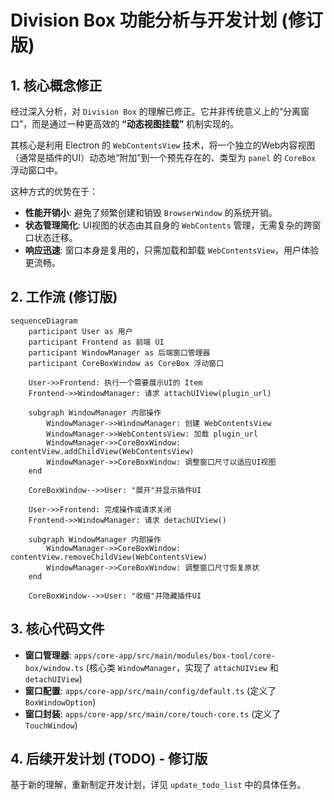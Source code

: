 # Division Box 功能分析与开发计划 (修订版)

## 1. 核心概念修正

经过深入分析，对 `Division Box` 的理解已修正。它并非传统意义上的“分离窗口”，而是通过一种更高效的 **“动态视图挂载”** 机制实现的。

其核心是利用 Electron 的 `WebContentsView` 技术，将一个独立的Web内容视图（通常是插件的UI）动态地“附加”到一个预先存在的、类型为 `panel` 的 `CoreBox` 浮动窗口中。

这种方式的优势在于：
*   **性能开销小**: 避免了频繁创建和销毁 `BrowserWindow` 的系统开销。
*   **状态管理简化**: UI视图的状态由其自身的 `WebContents` 管理，无需复杂的跨窗口状态迁移。
*   **响应迅速**: 窗口本身是复用的，只需加载和卸载 `WebContentsView`，用户体验更流畅。

## 2. 工作流 (修订版)

```mermaid
sequenceDiagram
    participant User as 用户
    participant Frontend as 前端 UI
    participant WindowManager as 后端窗口管理器
    participant CoreBoxWindow as CoreBox 浮动窗口

    User->>Frontend: 执行一个需要展示UI的 Item
    Frontend->>WindowManager: 请求 attachUIView(plugin_url)
    
    subgraph WindowManager 内部操作
        WindowManager->>WindowManager: 创建 WebContentsView
        WindowManager->>WebContentsView: 加载 plugin_url
        WindowManager->>CoreBoxWindow: contentView.addChildView(WebContentsView)
        WindowManager->>CoreBoxWindow: 调整窗口尺寸以适应UI视图
    end

    CoreBoxWindow-->>User: "展开"并显示插件UI

    User->>Frontend: 完成操作或请求关闭
    Frontend->>WindowManager: 请求 detachUIView()

    subgraph WindowManager 内部操作
        WindowManager->>CoreBoxWindow: contentView.removeChildView(WebContentsView)
        WindowManager->>CoreBoxWindow: 调整窗口尺寸恢复原状
    end

    CoreBoxWindow-->>User: "收缩"并隐藏插件UI
```

## 3. 核心代码文件

*   **窗口管理器**: `apps/core-app/src/main/modules/box-tool/core-box/window.ts` (核心类 `WindowManager`，实现了 `attachUIView` 和 `detachUIView`)
*   **窗口配置**: `apps/core-app/src/main/config/default.ts` (定义了 `BoxWindowOption`)
*   **窗口封装**: `apps/core-app/src/main/core/touch-core.ts` (定义了 `TouchWindow`)

## 4. 后续开发计划 (TODO) - 修订版

基于新的理解，重新制定开发计划，详见 `update_todo_list` 中的具体任务。